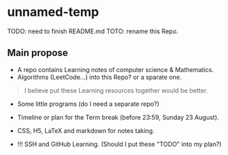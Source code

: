 # unnamed-temp

TODO: need to finish README.md
TOTO: rename this Repo.

## Main propose

- A repo contains Learning notes of computer science & Mathematics.
- Algorithms (LeetCode...) into this Repo? or a sparate one.

> I believe put these Learning resources together would be better.

- Some little programs (do I need a separate repo?)
- Timeline or plan for the Term break (before 23:59, Sunday 23 August).
- CSS, H5, LaTeX and markdown for notes taking.

- !!! SSH and GitHub Learning. (Should I put these "TODO" into my plan?)
